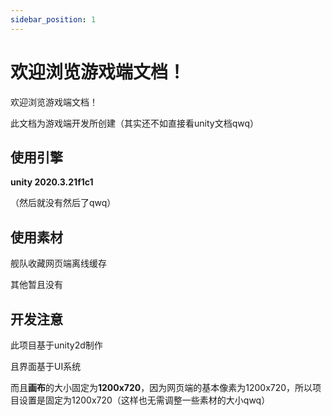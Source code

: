 ```yaml
---
sidebar_position: 1
---
```

# 欢迎浏览游戏端文档！

欢迎浏览游戏端文档！

此文档为游戏端开发所创建（其实还不如直接看unity文档qwq）


## 使用引擎

**unity 2020.3.21f1c1**

（然后就没有然后了qwq）


## 使用素材

舰队收藏网页端离线缓存

其他暂且没有


## 开发注意

此项目基于unity2d制作

且界面基于UI系统

而且**画布**的大小固定为**1200x720**，因为网页端的基本像素为1200x720，所以项目设置是固定为1200x720（这样也无需调整一些素材的大小qwq）
